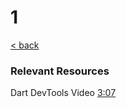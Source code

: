 # 1

[< back](../../README.md)

### Relevant Resources

Dart DevTools Video [3:07](https://www.youtube.com/watch?v=nq43mP7hjAE&t=187s)